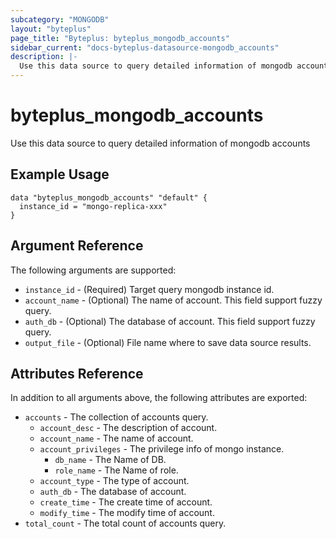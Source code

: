 ```yaml
---
subcategory: "MONGODB"
layout: "byteplus"
page_title: "Byteplus: byteplus_mongodb_accounts"
sidebar_current: "docs-byteplus-datasource-mongodb_accounts"
description: |-
  Use this data source to query detailed information of mongodb accounts
---
```

# byteplus_mongodb_accounts
Use this data source to query detailed information of mongodb accounts
## Example Usage
```hcl
data "byteplus_mongodb_accounts" "default" {
  instance_id = "mongo-replica-xxx"
}
```
## Argument Reference
The following arguments are supported:
* `instance_id` - (Required) Target query mongodb instance id.
* `account_name` - (Optional) The name of account. This field support fuzzy query.
* `auth_db` - (Optional) The database of account. This field support fuzzy query.
* `output_file` - (Optional) File name where to save data source results.

## Attributes Reference
In addition to all arguments above, the following attributes are exported:
* `accounts` - The collection of accounts query.
    * `account_desc` - The description of account.
    * `account_name` - The name of account.
    * `account_privileges` - The privilege info of mongo instance.
        * `db_name` - The Name of DB.
        * `role_name` - The Name of role.
    * `account_type` - The type of account.
    * `auth_db` - The database of account.
    * `create_time` - The create time of account.
    * `modify_time` - The modify time of account.
* `total_count` - The total count of accounts query.


